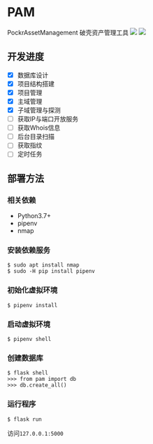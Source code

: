# PAM
PockrAssetManagement 破壳资产管理工具
![](https://other-1256870184.cos.ap-beijing.myqcloud.com/2019-10-09-127.0.0.1_5000_project.png)
![](https://other-1256870184.cos.ap-beijing.myqcloud.com/2019-10-09-127.0.0.1_5000_project_2.png)
## 开发进度
- [x] 数据库设计
- [x] 项目结构搭建
- [x] 项目管理
- [x] 主域管理
- [x] 子域管理与探测
- [ ] 获取IP与端口开放服务
- [ ] 获取Whois信息
- [ ] 后台目录扫描
- [ ] 获取指纹
- [ ] 定时任务

## 部署方法
### 相关依赖
- Python3.7+
- pipenv
- nmap

### 安装依赖服务
```
$ sudo apt install nmap
$ sudo -H pip install pipenv
```

### 初始化虚拟环境
```
$ pipenv install 
```

### 启动虚拟环境
```
$ pipenv shell 
```

### 创建数据库
```
$ flask shell
>>> from pam import db
>>> db.create_all()
```

### 运行程序
```
$ flask run 
```

访问`127.0.0.1:5000`



